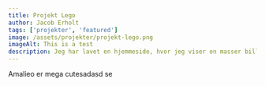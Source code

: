 ```yaml
---
title: Projekt Lego
author: Jacob Erholt
tags: ['projekter', 'featured']
image: /assets/projekter/projekt-lego.png
imageAlt: This is a test
description: Jeg har lavet en hjemmeside, hvor jeg viser en masser billeder jeg har taget på gåture, der er brugt HTML, CSS og JS.
---
```


Amalieo er mega cutesadasd se